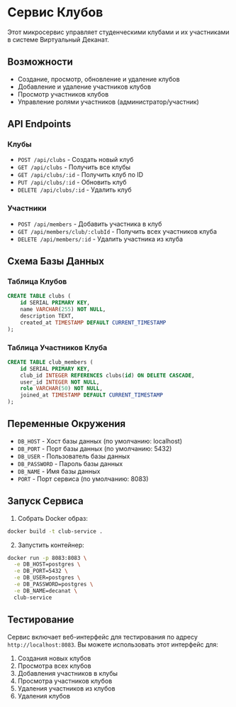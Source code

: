 # Сервис Клубов

Этот микросервис управляет студенческими клубами и их участниками в системе Виртуальный Деканат.

## Возможности

- Создание, просмотр, обновление и удаление клубов
- Добавление и удаление участников клубов
- Просмотр участников клубов
- Управление ролями участников (администратор/участник)

## API Endpoints

### Клубы

- `POST /api/clubs` - Создать новый клуб
- `GET /api/clubs` - Получить все клубы
- `GET /api/clubs/:id` - Получить клуб по ID
- `PUT /api/clubs/:id` - Обновить клуб
- `DELETE /api/clubs/:id` - Удалить клуб

### Участники

- `POST /api/members` - Добавить участника в клуб
- `GET /api/members/club/:clubId` - Получить всех участников клуба
- `DELETE /api/members/:id` - Удалить участника из клуба

## Схема Базы Данных

### Таблица Клубов
```sql
CREATE TABLE clubs (
    id SERIAL PRIMARY KEY,
    name VARCHAR(255) NOT NULL,
    description TEXT,
    created_at TIMESTAMP DEFAULT CURRENT_TIMESTAMP
);
```

### Таблица Участников Клуба
```sql
CREATE TABLE club_members (
    id SERIAL PRIMARY KEY,
    club_id INTEGER REFERENCES clubs(id) ON DELETE CASCADE,
    user_id INTEGER NOT NULL,
    role VARCHAR(50) NOT NULL,
    joined_at TIMESTAMP DEFAULT CURRENT_TIMESTAMP
);
```

## Переменные Окружения

- `DB_HOST` - Хост базы данных (по умолчанию: localhost)
- `DB_PORT` - Порт базы данных (по умолчанию: 5432)
- `DB_USER` - Пользователь базы данных
- `DB_PASSWORD` - Пароль базы данных
- `DB_NAME` - Имя базы данных
- `PORT` - Порт сервиса (по умолчанию: 8083)

## Запуск Сервиса

1. Собрать Docker образ:
```bash
docker build -t club-service .
```

2. Запустить контейнер:
```bash
docker run -p 8083:8083 \
  -e DB_HOST=postgres \
  -e DB_PORT=5432 \
  -e DB_USER=postgres \
  -e DB_PASSWORD=postgres \
  -e DB_NAME=decanat \
  club-service
```

## Тестирование

Сервис включает веб-интерфейс для тестирования по адресу `http://localhost:8083`. Вы можете использовать этот интерфейс для:

1. Создания новых клубов
2. Просмотра всех клубов
3. Добавления участников в клубы
4. Просмотра участников клубов
5. Удаления участников из клубов
6. Удаления клубов 